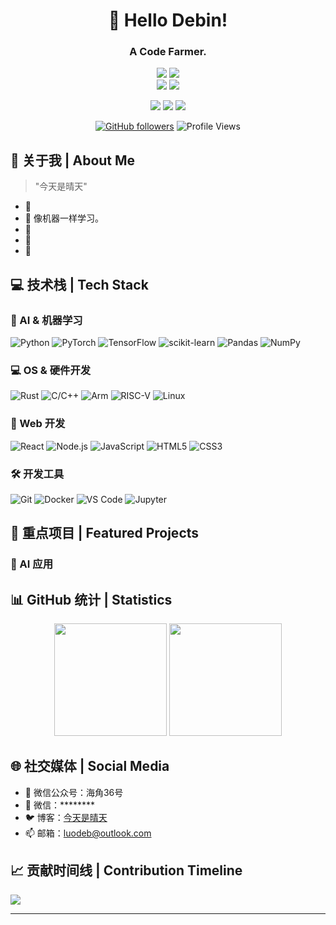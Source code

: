 <div align="center">
  
# 🌟 Hello Debin!
### A Code Farmer.

![](https://img.shields.io/badge/Focus-Artificial_General_Intelligence-BE2EDD)
![](https://img.shields.io/badge/Focus-Operating_System-FFCC33)
<br/>
![](https://img.shields.io/badge/Focus-AI_Edge_Computingr-66CCFF)
![](https://img.shields.io/badge/Role-AI_Product_Manager-20B2AA)

<p>
  <a href="https://www.luodeb.top"><img src="https://img.shields.io/badge/BLOG-ffffff?style=for-the-badge"/></a>
  <a href="mailto:luodeb@outlook.com"><img src="https://img.shields.io/badge/Email-ffffff?style=for-the-badge&logo=gmail&logoColor=black"/></a>
  <a href="https://github.com/luodeb"><img src="https://img.shields.io/badge/GitHub-ffffff?style=for-the-badge&logo=github&logoColor=black"/></a>
</p>

[![GitHub followers](https://img.shields.io/github/followers/luodeb?style=social)](https://github.com/luodeb)
![Profile Views](https://komarev.com/ghpvc/?username=luodeb&color=blueviolet)

</div>

## 🎯 关于我 | About Me 

> "今天是晴天"

- 🔭 
- 🚀 像机器一样学习。
- 🌱 
- 👯 
- 🎯 

## 💻 技术栈 | Tech Stack

### 🤖 AI & 机器学习
![Python](https://img.shields.io/badge/Python-3776AB?style=for-the-badge&logo=python&logoColor=white)
![PyTorch](https://img.shields.io/badge/PyTorch-EE4C2C?style=for-the-badge&logo=pytorch&logoColor=white)
![TensorFlow](https://img.shields.io/badge/TensorFlow-FF6F00?style=for-the-badge&logo=tensorflow&logoColor=white)
![scikit-learn](https://img.shields.io/badge/scikit--learn-F7931E?style=for-the-badge&logo=scikit-learn&logoColor=white)
![Pandas](https://img.shields.io/badge/Pandas-150458?style=for-the-badge&logo=pandas&logoColor=white)
![NumPy](https://img.shields.io/badge/NumPy-013243?style=for-the-badge&logo=numpy&logoColor=white)

### 💻 OS & 硬件开发
![Rust](https://img.shields.io/badge/Rust-CE4A39?style=for-the-badge&logo=rust&logoColor=white)
![C/C++](https://img.shields.io/badge/C/C++-024583?style=for-the-badge&logo=cplusplus&logoColor=white)
![Arm](https://img.shields.io/badge/ARM-4191BA?style=for-the-badge&logo=arm&logoColor=white)
![RISC-V](https://img.shields.io/badge/RISCV-2E3470?style=for-the-badge&logo=arm&logoColor=white)
![Linux](https://img.shields.io/badge/Linux-F6BD04?style=for-the-badge&logo=linux&logoColor=white)

### 🎨 Web 开发
![React](https://img.shields.io/badge/React-20232A?style=for-the-badge&logo=react&logoColor=61DAFB)
![Node.js](https://img.shields.io/badge/Node.js-339933?style=for-the-badge&logo=nodedotjs&logoColor=white)
![JavaScript](https://img.shields.io/badge/JavaScript-F7DF1E?style=for-the-badge&logo=javascript&logoColor=black)
![HTML5](https://img.shields.io/badge/HTML5-E34F26?style=for-the-badge&logo=html5&logoColor=white)
![CSS3](https://img.shields.io/badge/CSS3-1572B6?style=for-the-badge&logo=css3&logoColor=white)

### 🛠️ 开发工具
![Git](https://img.shields.io/badge/Git-F05032?style=for-the-badge&logo=git&logoColor=white)
![Docker](https://img.shields.io/badge/Docker-2496ED?style=for-the-badge&logo=docker&logoColor=white)
![VS Code](https://img.shields.io/badge/VS_Code-007ACC?style=for-the-badge&logo=visual-studio-code&logoColor=white)
![Jupyter](https://img.shields.io/badge/Jupyter-F37626?style=for-the-badge&logo=jupyter&logoColor=white)

## 🚀 重点项目 | Featured Projects

### 🎯 AI 应用

## 📊 GitHub 统计 | Statistics

<div align="center">
  <img height="180em" src="https://github-readme-stats.vercel.app/api?username=luodeb&show_icons=true&theme=radical&include_all_commits=true&count_private=true"/>
  <img height="180em" src="https://github-readme-stats.vercel.app/api/top-langs/?username=luodeb&layout=compact&langs_count=8&theme=radical"/>
</div>

## 🌐 社交媒体 | Social Media

- 💬 微信公众号：海角36号
- 📱 微信：********
- 🐦 博客：[今天是晴天](https://www.luodeb.top)
- 📫 邮箱：luodeb@outlook.com

## 📈 贡献时间线 | Contribution Timeline
![](https://github-readme-activity-graph.vercel.app/graph?username=luodeb&theme=dracula)

---

<div align="center">

</div>

<!--
**luodeb/luodeb** is a ✨ _special_ ✨ repository because its `README.md` (this file) appears on your GitHub profile.

Here are some ideas to get you started:

- 🔭 I’m currently working on ...
- 🌱 I’m currently learning ...
- 👯 I’m looking to collaborate on ...
- 🤔 I’m looking for help with ...
- 💬 Ask me about ...
- 📫 How to reach me: ...
- 😄 Pronouns: ...
- ⚡ Fun fact: ...
-->

